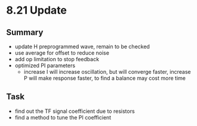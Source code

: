 # 8.21 Update

## Summary

- update H preprogrammed wave, remain to be checked
- use average for offset to reduce noise
- add op limitation to stop feedback
- optimized PI parameters
  - increase I will increase oscillation, but will converge faster, increase P will make response faster, to find a balance may cost more time

## Task

- find out the TF signal coefficient due to resistors
- find a method to tune the PI coefficient